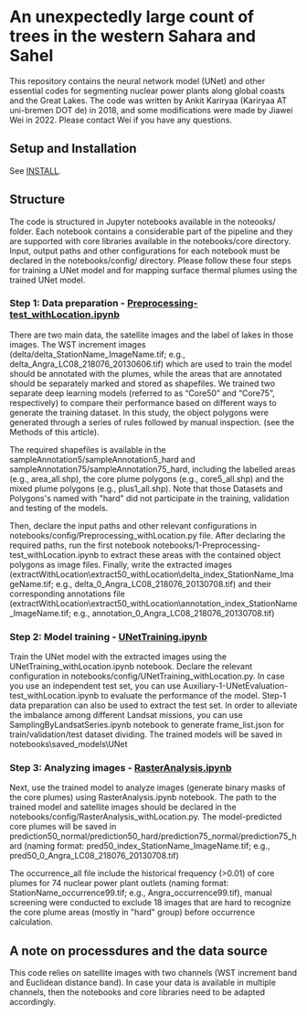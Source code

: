 # An unexpectedly large count of trees in the western Sahara and Sahel
This repository contains the neural network model (UNet) and other essential codes for segmenting nuclear power plants along global coasts and the Great Lakes. The code was written by Ankit Kariryaa (Kariryaa AT uni-bremen DOT de) in 2018, and some modifications were made by Jiawei Wei in 2022. Please contact Wei if you have any questions.

## Setup and Installation
See [INSTALL](./INSTALL.md).

## Structure
The code is structured in Jupyter notebooks available in the noteooks/ folder. Each notebook contains a considerable part of the pipeline and they are supported with core libraries available in the notebooks/core directory. Input, output paths and other configurations for each notebook must be declared in the notebooks/config/ directory. Please follow these four steps for training a UNet model and for mapping surface thermal plumes using the trained UNet model.


### Step 1: Data preparation - [Preprocessing-test_withLocation.ipynb](notebooks/1-Preprocessing-test_withLocation.ipynb)
There are two main data, the satellite images and the label of lakes in those images. The WST increment images (delta/delta_StationName_ImageName.tif; e.g., delta_Angra_LC08_218076_20130606.tif) which are used to train the model should be annotated with the plumes, while the areas that are annotated should be separately marked and stored as shapefiles. We trained two separate deep learning models (referred to as “Core50” and “Core75”, respectively) to compare their performance based on different ways to generate the training dataset. In this study, the object polygons were generated through a series of rules followed by manual inspection. (see the Methods of this article). 

The required shapefiles is available in the sampleAnnotation5/sampleAnnotation5_hard and sampleAnnotation75/sampleAnnotation75_hard, including the labelled areas (e.g., area_all.shp), the core plume polygons (e.g., core5_all.shp) and the mixed plume polygons (e.g., plus1_all.shp). Note that those Datasets and Polygons's named with "hard" did not participate in the training, validation and testing of the models.

Then, declare the input paths and other relevant configurations in notebooks/config/Preprocessing_withLocation.py file. After declaring the required paths, run the first notebook notebooks/1-Preprocessing-test_withLocation.ipynb to extract these areas with the contained object polygons as image files. Finally, write the extracted images (extractWithLocation\extract50_withLocation\delta_index_StationName_ImageName.tif; e.g., delta_0_Angra_LC08_218076_20130708.tif) and their corresponding annotations file (extractWithLocation\extract50_withLocation\annotation_index_StationName_ImageName.tif; e.g., annotation_0_Angra_LC08_218076_20130708.tif)

### Step 2: Model training - [UNetTraining.ipynb](notebooks/2-UNetTraining-test_withLocation.ipynb)
Train the UNet model with the extracted images using the UNetTraining_withLocation.ipynb notebook. Declare the relevant configuration in notebooks/config/UNetTraining_withLocation.py. In case you use an independent test set, you can use Auxiliary-1-UNetEvaluation-test_withLocation.ipynb to evaluate the performance of the model. Step-1 data preparation can also be used to extract the test set. In order to alleviate the imbalance among different Landsat missions, you can use SamplingByLandsatSeries.ipynb notebook to generate frame_list.json for train/validation/test dataset dividing. The trained models will be saved in notebooks\saved_models\UNet

### Step 3: Analyzing images - [RasterAnalysis.ipynb](notebooks/3-RasterAnalysis-test_withLocation.ipynb)
Next, use the trained model to analyze images (generate binary masks of the core plumes) using RasterAnalysis.ipynb notebook. The path to the trained model and satellite images should be declared in the notebooks/config/RasterAnalysis_withLocation.py. The model-predicted core plumes will be saved in prediction50_normal/prediction50_hard/prediction75_normal/prediction75_hard (naming format: pred50_index_StationName_ImageName.tif; e.g., pred50_0_Angra_LC08_218076_20130708.tif)
   
The occurrence_all file include the historical frequency (>0.01) of core plumes for 74 nuclear power plant outlets (naming format: StationName_occurrence99.tif; e.g., Angra_occurrence99.tif), manual screening were conducted to exclude 18 images that are hard to recognize the core plume areas (mostly in "hard" group) before occurrence calculation.

## A note on processdures and the data source
This code relies on satellite images with two channels (WST increment band and Euclidean distance band). In case your data is available in multiple channels, then the notebooks and core libraries need to be adapted accordingly. 